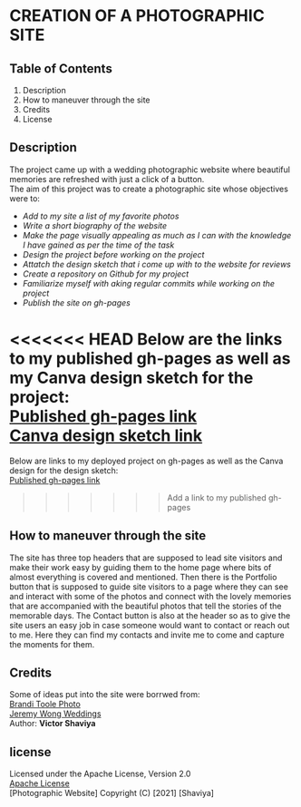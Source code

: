# CREATION OF A PHOTOGRAPHIC SITE
## Table of Contents
1. Description
2. How to maneuver through the site
3. Credits
4. License

## Description
The project came up with a wedding photographic website where beautiful memories are refreshed with just a click of a button.   
The aim of this project was to create a photographic site whose objectives were to:    
- *Add to my site a list of my favorite photos*
- *Write a short biography of the website*
- *Make the page visually appealing as much as I can with the knowledge I have gained as per the time of the task*
- *Design the project before working on the project*
- *Attatch the design sketch that i come up with to the website for reviews*
- *Create a repository on Github for my project*
- *Familiarize myself with aking regular commits while working on the project*
- *Publish the site on gh-pages*

<<<<<<< HEAD
Below are the links to my published gh-pages as well as my Canva design sketch for the project:    
[Published gh-pages link](https://shaviyavictor.github.io/Redone-Photography-Website/)    
[Canva design sketch link](https://www.canva.com/design/DAErFHmCz88/x3F-9Oe2a0BpIrDQDh05sw/edit)
=======
Below are links to my deployed project on gh-pages as well as the Canva design for the design sketch:   
[Published gh-pages link](https://shaviyavictor.github.io/Redone-Photography-Website/)
>>>>>>> Add a link to my published gh-pages
  
## How to maneuver through the site
The site has three top headers that are supposed to lead site visitors and make their work easy by guiding them to the home page where bits of almost everything is covered and mentioned. Then there is the Portfolio button that is supposed to guide site visitors to a page where they can see and interact with some of the photos and connect with the lovely memories that are accompanied with the beautiful photos that tell the stories of the memorable days. The Contact button is also at the header so as to give the site users an easy job in case someone would want to contact or reach out to me. Here they can find my contacts and invite me to come and capture the moments for them.

## Credits
Some of ideas put into the site were borrwed from:   
[Brandi Toole Photo](https://www.branditoolephoto.com/)   
[Jeremy Wong Weddings](https://unsplash.com/@jeremywongweddings)    
Author: __Victor Shaviya__

## license
 Licensed under the Apache License, Version 2.0    
 [Apache License](http://www.apache.org/licenses/LICENSE-2.0)     
 [Photographic Website]
Copyright (C) [2021] [Shaviya]
